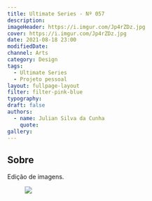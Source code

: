 ```yaml
---
title: Ultimate Series - Nº 057
description:
imageHeader: https://i.imgur.com/Jp4rZDz.jpg
cover: https://i.imgur.com/Jp4rZDz.jpg
date: 2021-08-18 23:00
modifiedDate:
channel: Arts
category: Design
tags:
  - Ultimate Series
  - Projeto pessoal
layout: fullpage-layout
filter: filter-pink-blue
typography:
draft: false
authors:
  - name: Julian Silva da Cunha
    quote:
gallery:
---
```


## Sobre

Edição de imagens.

<figure>
<img src="https://i.imgur.com/Jp4rZDz.jpg" className="max-w-none mx-auto block"/>
</figure>
